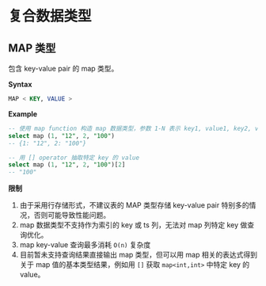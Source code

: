 # 复合数据类型

## MAP 类型

包含 key-value pair 的 map 类型。

**Syntax**

```sql
MAP < KEY, VALUE >
```

**Example**

```sql
-- 使用 map function 构造 map 数据类型，参数 1-N 表示 key1, value1, key2, value2, ...
select map (1, "12", 2, "100")
-- {1: "12", 2: "100"}

-- 用 [] operator 抽取特定 key 的 value
select map (1, "12", 2, "100")[2]
-- "100"
```

**限制**

1. 由于采用行存储形式，不建议表的 MAP 类型存储 key-value pair 特别多的情况，否则可能导致性能问题。
2. map 数据类型不支持作为索引的 key 或 ts 列，无法对 map 列特定 key 做查询优化。 
3. map key-value 查询最多消耗 `O(n)` 复杂度
4. 目前暂未支持查询结果直接输出 map 类型，但可以用 map 相关的表达式得到关于 map 值的基本类型结果，例如用 `[]` 获取 `map<int,int>` 中特定 key 的 value。
